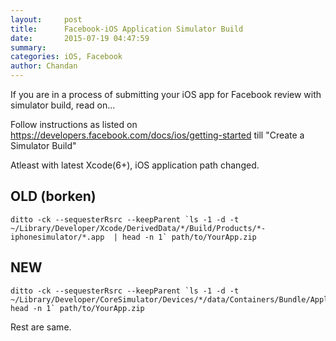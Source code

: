 ```yaml
---
layout:     post
title:      Facebook-iOS Application Simulator Build
date:       2015-07-19 04:47:59
summary:    
categories: iOS, Facebook
author: Chandan
---
```


If you are in a process of submitting your iOS app for Facebook review with simulator build, read on...

Follow instructions as listed on https://developers.facebook.com/docs/ios/getting-started till "Create a Simulator Build"

Atleast with latest Xcode(6+), iOS application path changed. 

## OLD (borken)
```
ditto -ck --sequesterRsrc --keepParent `ls -1 -d -t ~/Library/Developer/Xcode/DerivedData/*/Build/Products/*-iphonesimulator/*.app  | head -n 1` path/to/YourApp.zip
```

## NEW
```
ditto -ck --sequesterRsrc --keepParent `ls -1 -d -t ~/Library/Developer/CoreSimulator/Devices/*/data/Containers/Bundle/Application/*/*.app| head -n 1` path/to/YourApp.zip
```

Rest are same.
